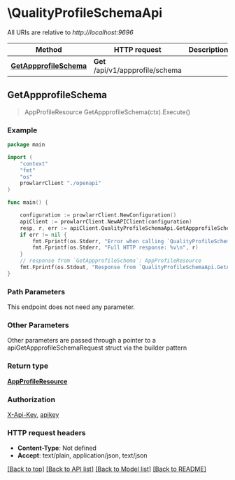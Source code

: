 # \QualityProfileSchemaApi

All URIs are relative to *http://localhost:9696*

Method | HTTP request | Description
------------- | ------------- | -------------
[**GetAppprofileSchema**](QualityProfileSchemaApi.md#GetAppprofileSchema) | **Get** /api/v1/appprofile/schema | 



## GetAppprofileSchema

> AppProfileResource GetAppprofileSchema(ctx).Execute()



### Example

```go
package main

import (
    "context"
    "fmt"
    "os"
    prowlarrClient "./openapi"
)

func main() {

    configuration := prowlarrClient.NewConfiguration()
    apiClient := prowlarrClient.NewAPIClient(configuration)
    resp, r, err := apiClient.QualityProfileSchemaApi.GetAppprofileSchema(context.Background()).Execute()
    if err != nil {
        fmt.Fprintf(os.Stderr, "Error when calling `QualityProfileSchemaApi.GetAppprofileSchema``: %v\n", err)
        fmt.Fprintf(os.Stderr, "Full HTTP response: %v\n", r)
    }
    // response from `GetAppprofileSchema`: AppProfileResource
    fmt.Fprintf(os.Stdout, "Response from `QualityProfileSchemaApi.GetAppprofileSchema`: %v\n", resp)
}
```

### Path Parameters

This endpoint does not need any parameter.

### Other Parameters

Other parameters are passed through a pointer to a apiGetAppprofileSchemaRequest struct via the builder pattern


### Return type

[**AppProfileResource**](AppProfileResource.md)

### Authorization

[X-Api-Key](../README.md#X-Api-Key), [apikey](../README.md#apikey)

### HTTP request headers

- **Content-Type**: Not defined
- **Accept**: text/plain, application/json, text/json

[[Back to top]](#) [[Back to API list]](../README.md#documentation-for-api-endpoints)
[[Back to Model list]](../README.md#documentation-for-models)
[[Back to README]](../README.md)

